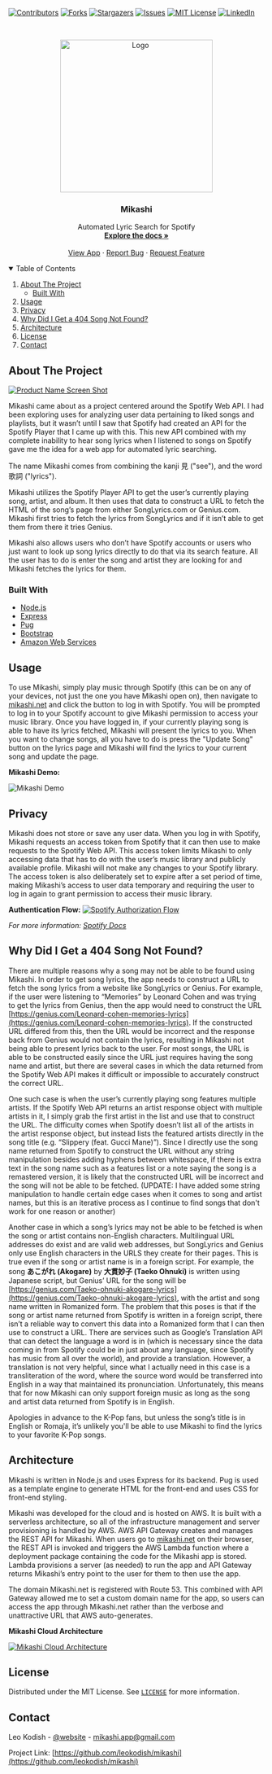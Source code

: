 [![Contributors][contributors-shield]][contributors-url]
[![Forks][forks-shield]][forks-url]
[![Stargazers][stars-shield]][stars-url]
[![Issues][issues-shield]][issues-url]
[![MIT License][license-shield]][license-url]
[![LinkedIn][linkedin-shield]][linkedin-url]



<!-- PROJECT LOGO -->
<br />
<p align="center">
  <a href="https://github.com/leokodish/mikashi">
    <img src="nodeserver/src/assets/Mikashi_Large.png" alt="Logo" width="300" height="300">
  </a>

  <h3 align="center">Mikashi</h3>

  <p align="center">
    Automated Lyric Search for Spotify
    <br />
    <a href="https://github.com/leokodish/mikashi"><strong>Explore the docs »</strong></a>
    <br />
    <br />
    <a href="https://www.mikashi.net">View App</a>
    ·
    <a href="https://github.com/leokodish/mikashi/issues">Report Bug</a>
    ·
    <a href="https://github.com/leokodish/mikashi/issues">Request Feature</a>
  </p>
</p>



<!-- TABLE OF CONTENTS -->
<details open="open">
  <summary>Table of Contents</summary>
  <ol>
    <li>
      <a href="#about-the-project">About The Project</a>
      <ul>
        <li><a href="#built-with">Built With</a></li>
      </ul>
    </li>
    <li><a href="#usage">Usage</a></li>
    <li><a href="#privacy">Privacy</a></li>
    <li><a href="#why-did-i-get-a-404-song-not-found">Why Did I Get a 404 Song Not Found?</a></li>
    <li><a href="#architecture">Architecture</a></li>
    <li><a href="#license">License</a></li>
    <li><a href="#contact">Contact</a></li>
  </ol>
</details>



<!-- ABOUT THE PROJECT -->
## About The Project

[![Product Name Screen Shot][product-screenshot]](https://www.mikashi.net)

Mikashi came about as a project centered around the Spotify Web API. I had been exploring uses for analyzing user data pertaining to liked songs and playlists, but it wasn’t until I saw that Spotify had created an API for the Spotify Player that I came up with this. This new API combined with my complete inability to hear song lyrics when I listened to songs on Spotify gave me the idea for a web app for automated lyric searching.

The name Mikashi comes from combining the kanji 見 ("see"), and the word 歌詞 ("lyrics"). 

Mikashi utilizes the Spotify Player API to get the user’s currently playing song, artist, and album. It then uses that data to construct a URL to fetch the HTML of the song’s page from either SongLyrics.com or Genius.com. Mikashi first tries to fetch the lyrics from SongLyrics and if it isn’t able to get them from there it tries Genius. 

Mikashi also allows users who don’t have Spotify accounts or users who just want to look up song lyrics directly to do that via its search feature. All the user has to do is enter the song and artist they are looking for and Mikashi fetches the lyrics for them.

### Built With
* [Node.js](https://nodejs.org/en/)
* [Express](https://expressjs.com/)
* [Pug](https://pugjs.org/api/getting-started.html)
* [Bootstrap](https://getbootstrap.com/)
* [Amazon Web Services](https://aws.amazon.com/)


<!-- USAGE EXAMPLES -->
## Usage
To use Mikashi, simply play music through Spotify (this can be on any of your devices, not just the one you have Mikashi open on), then navigate to [mikashi.net](https://www.mikashi.net) and click the button to log in with Spotify. You will be prompted to log in to your Spotify account to give Mikashi permission to access your music library. Once you have logged in, if your currently playing song is able to have its lyrics fetched, Mikashi will present the lyrics to you. When you want to change songs, all you have to do is press the "Update Song" button on the lyrics page and Mikashi will find the lyrics to your current song and update the page. 

**Mikashi Demo:**

![Mikashi Demo](nodeserver/src/assets/demo.gif)

<!-- Privacy -->
## Privacy
Mikashi does not store or save any user data. When you log in with Spotify, Mikashi requests an access token from Spotify that it can then use to make requests to the Spotify Web API. This access token limits Mikashi to only accessing data that has to do with the user’s music library and publicly available profile. 
Mikashi will not make any changes to your Spotify library. The access token is also deliberately set to expire after a set period of time, making Mikashi’s access to user data temporary and requiring the user to log in again to grant permission to access their music library.

**Authentication Flow:**
[![Spotify Authorization Flow][spotify-auth-diagram]](https://developer.spotify.com/documentation/general/guides/authorization-guide/)

*For more information: [Spotify Docs](https://developer.spotify.com/documentation/general/guides/authorization-guide/)*


<!-- Why Did I Get a 404 Song Not Found? -->
## Why Did I Get a 404 Song Not Found?
There are multiple reasons why a song may not be able to be found using Mikashi. In order to get song lyrics, the app needs to construct a URL to fetch the song lyrics from a  website like SongLyrics or Genius. For example, if the user were listening to “Memories” by Leonard Cohen and was trying to get the lyrics from Genius, then the app would need to construct the URL [https://genius.com/Leonard-cohen-memories-lyrics](https://genius.com/Leonard-cohen-memories-lyrics). If the constructed URL differed from this, then the URL would be incorrect and the response back from Genius would not contain the lyrics, resulting in Mikashi not being able to present lyrics back to the user. For most songs, the URL is able to be constructed easily since the URL just requires having the song name and artist, but there are several cases in which the data returned from the Spotify Web API makes it difficult or impossible to accurately construct the correct URL. 

One such case is when the user’s currently playing song features multiple artists. If the Spotify Web API returns an artist response object with multiple artists in it, I simply grab the first artist in the list and use that to construct the URL. The difficulty comes when Spotify doesn’t list all of the artists in the artist response object, but instead lists the featured artists directly in the song title (e.g. “Slippery (feat. Gucci Mane)”). Since I directly use the song name returned from Spotify to construct the URL without any string manipulation besides adding hyphens between whitespace, if there is extra text in the song name such as a features list or a note saying the song is a remastered version, it is likely that the constructed URL will be incorrect and the song will not be able to be fetched. (UPDATE: I have added some string manipulation to handle certain edge cases when it comes to song and artist names, but this is an iterative process as I continue to find songs that don't work for one reason or another)

Another case in which a song’s lyrics may not be able to be fetched is when the song or artist contains non-English characters. Multilingual URL addresses do exist and are valid web addresses, but SongLyrics and Genius only use English characters in the URLS they create for their pages. This is true even if the song or artist name is in a foreign script. For example, the song **あこがれ (Akogare)** by **大貫妙子 (Taeko Ohnuki)** is written using Japanese script, but Genius’ URL for the song will be [https://genius.com/Taeko-ohnuki-akogare-lyrics](https://genius.com/Taeko-ohnuki-akogare-lyrics), with the artist and song name written in Romanized form. The problem that this poses is that if the song or artist name returned from Spotify is written in a foreign script, there isn’t a reliable way to convert this data into a Romanized form that I can then use to construct a URL. There are services such as Google’s Translation API that can detect the language a word is in (which is necessary since the data coming in from Spotify could be in just about any language, since Spotify has music from all over the world), and provide a translation. However, a translation is not very helpful, since what I actually need in this case is a transliteration of the word, where the source word would be transferred into English in a way that maintained its pronunciation. Unfortunately, this means that for now Mikashi can only support foreign music as long as the song and artist data returned from Spotify is in English. 

Apologies in advance to the K-Pop fans, but unless the song’s title is in English or Romaja, it’s unlikely you'll be able to use Mikashi to find the lyrics to your favorite K-Pop songs. 


<!-- Architecture -->
## Architecture
Mikashi is written in Node.js and uses Express for its backend. Pug is used as a template engine to generate HTML for the front-end and uses CSS for front-end styling.

Mikashi was developed for the cloud and is hosted on AWS. It is built with a serverless architecture, so all of the infrastructure management and server provisioning is handled by AWS. AWS API Gateway creates and manages the REST API for Mikashi. When users go to [mikashi.net](https://www.mikashi.net) on their browser, the REST API is invoked and triggers the AWS Lambda function where a deployment package containing the code for the Mikashi app is stored. Lambda provisions a server (as needed) to run the app and API Gateway returns Mikashi’s entry point to the user for them to then use the app.  

The domain Mikashi.net is registered with Route 53. This combined with API Gateway allowed me to set a custom domain name for the app, so users can access the app through Mikashi.net rather than the verbose and unattractive URL that AWS auto-generates. 

**Mikashi Cloud Architecture**

[![Mikashi Cloud Architecture][aws-flow-diagram]](https://developer.spotify.com/documentation/general/guides/authorization-guide/) 


<!-- LICENSE -->
## License

Distributed under the MIT License. See [`LICENSE`](https://github.com/leokodish/mikashi/blob/master/LICENSE) for more information.


<!-- CONTACT -->
## Contact

Leo Kodish - [@website](https://leokodish.com) - mikashi.app@gmail.com

Project Link: [https://github.com/leokodish/mikashi](https://github.com/leokodish/mikashi)

<!-- MARKDOWN LINKS & IMAGES -->
[contributors-shield]: https://img.shields.io/github/contributors/leokodish/mikashi.svg?style=for-the-badge
[contributors-url]: https://github.com/leokodish/mikashi/graphs/contributors
[forks-shield]: https://img.shields.io/github/forks/leokodish/mikashi.svg?style=for-the-badge
[forks-url]: https://github.com/leokodish/mikashi/network/members
[stars-shield]: https://img.shields.io/github/stars/leokodish/mikashi?style=for-the-badge
[stars-url]: https://github.com/leokodish/mikashi/stargazers
[issues-shield]: https://img.shields.io/github/issues/leokodish/mikashi?style=for-the-badge
[issues-url]: https://github.com/leokodish/mikashi/issues
[license-shield]: https://img.shields.io/github/license/leokodish/mikashi.svg?style=for-the-badge
[license-url]: https://github.com/leokodish/mikashi/blob/master/LICENSE.txt
[linkedin-shield]: https://img.shields.io/badge/-LinkedIn-black.svg?style=for-the-badge&logo=linkedin&colorB=555
[linkedin-url]: https://linkedin.com/in/leokodish
[product-screenshot]: nodeserver/src/assets/Mikashi_Screenshot.png
[aws-flow-diagram]: nodeserver/src/assets/Mikashi_AWS_Flowchart.png
[spotify-auth-diagram]: nodeserver/src/assets/Spotify_Auth_Flow.png
